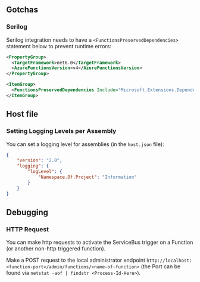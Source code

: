 ## Gotchas
### Serilog
Serilog integration needs to have a `<FunctionsPreservedDependencies>` statement below to prevent runtime errors:
```xml
<PropertyGroup>
  <TargetFramework>net6.0</TargetFramework>
  <AzureFunctionsVersion>v4</AzureFunctionsVersion>
</PropertyGroup>

<ItemGroup>
  <FunctionsPreservedDependencies Include="Microsoft.Extensions.DependencyModel.dll" />
</ItemGroup>
```

## Host file
### Setting Logging Levels per Assembly
You can set a logging level for assemblies (in the `host.json` file):
```json
{
	"version": "2.0",
	"logging": {
		"logLevel": {
			"Namespace.Of.Project": "Information"
		}
	}
}
```


## Debugging
### HTTP Request
You can make http requests to activate the ServiceBus trigger on a Function (or another non-http triggered function).

Make a POST request to the local administrator endpoint `http://localhost:<function-port>/admin/functions/<name-of-function>` (the Port can be found via `netstat -aof | findstr <Process-Id-Here>`).